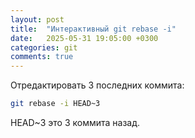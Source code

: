 ```yaml
---
layout: post
title:  "Интерактивный git rebase -i"
date:   2025-05-31 19:05:00 +0300
categories: git
comments: true
---
```

Отредактировать 3 последних коммита:

```bash
git rebase -i HEAD~3
```

HEAD~3 это 3 коммита назад.